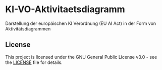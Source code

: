 # KI-VO-Aktivitaetsdiagramm
Darstellung der europäischen KI Verordnung (EU AI Act) in der Form von Aktivitätsdiagrammen

## License

This project is licensed under the GNU General Public License v3.0 - see the [LICENSE](LICENSE) file for details.

